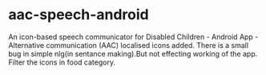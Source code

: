 # aac-speech-android
An icon-based speech communicator for Disabled Children - Android App - Alternative communication (AAC)
localised icons added. 
There is a small bug in simple nlg(in sentance making).But not effecting working of the app.
Filter the icons in food category. 
